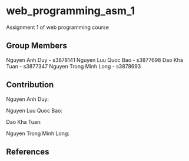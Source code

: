 # web_programming_asm_1
Assignment 1 of web programming course 

## Group Members

Nguyen Anh Duy - s3878141
Nguyen Luu Quoc Bao - s3877698
Dao Kha Tuan - s3877347
Nguyen Trong Minh Long - s3878693

## Contribution

Nguyen Anh Duy:

Nguyen Luu Quoc Bao:

Dao Kha Tuan:

Nguyen Trong Minh Long:

## References
